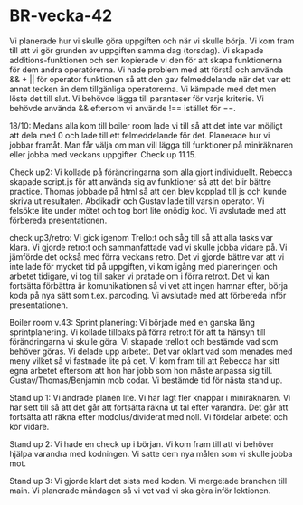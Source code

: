 # BR-vecka-42
Vi planerade hur vi skulle göra uppgiften och när vi skulle börja. Vi kom fram  till att vi gör grunden av uppgiften samma dag (torsdag). Vi skapade additions-funktionen och sen kopierade vi den för att skapa funktionerna för dem andra operatörerna. Vi hade problem med att förstå och använda && + || för operator funktionen så att den gav felmeddelande när det var ett annat tecken än dem tillgänliga operatorerna. Vi kämpade med det men löste det till slut. Vi behövde lägga till paranteser för varje kriterie. Vi behövde använda && eftersom vi använde !== istället för ==. 

18/10: Medans alla kom till boiler room lade vi till så att det inte var möjligt att dela med 0 och lade till ett felmeddelande för det. Planerade hur vi jobbar framåt. Man får välja om man vill lägga till funktioner på miniräknaren eller jobba med veckans uppgifter. Check up 11.15.

Check up2: Vi kollade på förändringarna som alla gjort individuellt. Rebecca skapade script.js för att använda sig av funktioner så att det blir bättre practice. Thomas jobbade på html så att den blev kopplad till js och kunde skriva ut resultaten. Abdikadir och Gustav lade till varsin operator. Vi felsökte lite under mötet och tog bort lite onödig kod. Vi avslutade med att förbereda presentationen. 

check up3/retro: Vi gick igenom Trello:t och såg till så att alla tasks var klara. Vi gjorde retro:t och sammanfattade vad vi skulle jobba vidare på. Vi jämförde det också med förra veckans retro. Det vi gjorde bättre var att vi inte lade för mycket tid på uppgiften, vi kom igång med planeringen och arbetet tidigare, vi tog till saker vi pratade om i förra retro:t. Det vi kan fortsätta förbättra är komunikationen så vi vet att ingen hamnar efter, börja koda på nya sätt som t.ex. parcoding. 
Vi avslutade med att förbereda inför presentationen. 

Boiler room v.43:
Sprint planering:
Vi började med en ganska lång sprintplanering. Vi kollade tillbaks på förra retro:t för att ta hänsyn till förändringarna vi skulle göra. Vi skapade trello:t och bestämde vad som behöver göras. Vi delade upp arbetet. Det var oklart vad som menades med meny vilket så vi fastnade lite på det. Vi kom fram till att Rebecca har sitt egna arbetet eftersom att hon har jobb som hon måste anpassa sig till. Gustav/Thomas/Benjamin mob codar. 
Vi bestämde tid för nästa stand up.

Stand up 1: 
Vi ändrade planen lite. Vi har lagt fler knappar i miniräknaren. Vi har sett till så att det går att fortsätta räkna ut tal efter varandra. Det går att fortsätta att räkna efter modolus/dividerat med noll. Vi fördelar arbetet och kör vidare.

Stand up 2:
Vi hade en check up i början. Vi kom fram till att vi behöver hjälpa varandra med kodningen. Vi satte dem nya målen som vi skulle jobba mot.

Stand up 3:
Vi gjorde klart det sista med koden. Vi merge:ade branchen till main. Vi planerade måndagen så vi vet vad vi ska göra inför lektionen. 